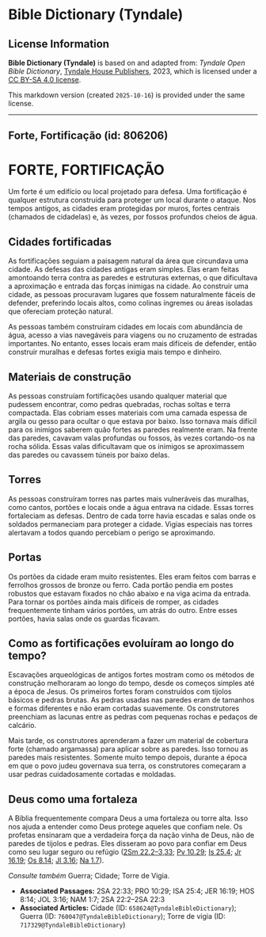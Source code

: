 # Bible Dictionary (Tyndale)

## License Information

**Bible Dictionary (Tyndale)** is based on and adapted from: _Tyndale Open Bible Dictionary_, [Tyndale House Publishers](https://tyndaleopenresources.com/), 2023, which is licensed under a [CC BY-SA 4.0 license](https://creativecommons.org/licenses/by-sa/4.0/legalcode.en).

This markdown version (created `2025-10-16`) is provided under the same license.



--------------------------------

## Forte, Fortificação (id: 806206)

FORTE, FORTIFICAÇÃO
===================

Um forte é um edifício ou local projetado para defesa. Uma fortificação é qualquer estrutura construída para proteger um local durante o ataque. Nos tempos antigos, as cidades eram protegidas por muros, fortes centrais (chamados de cidadelas) e, às vezes, por fossos profundos cheios de água.

Cidades fortificadas
--------------------

As fortificações seguiam a paisagem natural da área que circundava uma cidade. As defesas das cidades antigas eram simples. Elas eram feitas amontoando terra contra as paredes e estruturas externas, o que dificultava a aproximação e entrada das forças inimigas na cidade. Ao construir uma cidade, as pessoas procuravam lugares que fossem naturalmente fáceis de defender, preferindo locais altos, como colinas íngremes ou áreas isoladas que ofereciam proteção natural.

As pessoas também construíram cidades em locais com abundância de água, acesso a vias navegáveis para viagens ou no cruzamento de estradas importantes. No entanto, esses locais eram mais difíceis de defender, então construir muralhas e defesas fortes exigia mais tempo e dinheiro.

Materiais de construção
-----------------------

As pessoas construíam fortificações usando qualquer material que pudessem encontrar, como pedras quebradas, rochas soltas e terra compactada. Elas cobriam esses materiais com uma camada espessa de argila ou gesso para ocultar o que estava por baixo. Isso tornava mais difícil para os inimigos saberem quão fortes as paredes realmente eram. Na frente das paredes, cavavam valas profundas ou fossos, às vezes cortando\-os na rocha sólida. Essas valas dificultavam que os inimigos se aproximassem das paredes ou cavassem túneis por baixo delas.

Torres
------

As pessoas construíram torres nas partes mais vulneráveis das muralhas, como cantos, portões e locais onde a água entrava na cidade. Essas torres fortaleciam as defesas. Dentro de cada torre havia escadas e salas onde os soldados permaneciam para proteger a cidade. Vigias especiais nas torres alertavam a todos quando percebiam o perigo se aproximando.

Portas
------

Os portões da cidade eram muito resistentes. Eles eram feitos com barras e ferrolhos grossos de bronze ou ferro. Cada portão pendia em postes robustos que estavam fixados no chão abaixo e na viga acima da entrada. Para tornar os portões ainda mais difíceis de romper, as cidades frequentemente tinham vários portões, um atrás do outro. Entre esses portões, havia salas onde os guardas ficavam.

Como as fortificações evoluíram ao longo do tempo?
--------------------------------------------------

Escavações arqueológicas de antigos fortes mostram como os métodos de construção melhoraram ao longo do tempo, desde os começos simples até a época de Jesus. Os primeiros fortes foram construídos com tijolos básicos e pedras brutas. As pedras usadas nas paredes eram de tamanhos e formas diferentes e não eram cortadas suavemente. Os construtores preenchiam as lacunas entre as pedras com pequenas rochas e pedaços de calcário.

Mais tarde, os construtores aprenderam a fazer um material de cobertura forte (chamado argamassa) para aplicar sobre as paredes. Isso tornou as paredes mais resistentes. Somente muito tempo depois, durante a época em que o povo judeu governava sua terra, os construtores começaram a usar pedras cuidadosamente cortadas e moldadas.

Deus como uma fortaleza
-----------------------

A Bíblia frequentemente compara Deus a uma fortaleza ou torre alta. Isso nos ajuda a entender como Deus protege aqueles que confiam nele. Os profetas ensinaram que a verdadeira força da nação vinha de Deus, não de paredes de tijolos e pedras. Eles disseram ao povo para confiar em Deus como seu lugar seguro ou refúgio ([2Sm 22\.2–3,33](https://ref.ly/2Sam22:2-2Sam22:3,2Sam22:33); [Pv 10\.29](https://ref.ly/Prov10:29); [Is 25\.4](https://ref.ly/Isa25:4); [Jr 16\.19](https://ref.ly/Jer16:19); [Os 8\.14](https://ref.ly/Hos8:14); [Jl 3\.16](https://ref.ly/Joel3:16); [Na 1\.7](https://ref.ly/Nah1:7)).

*Consulte também* Guerra; Cidade; Torre de Vigia.

* **Associated Passages:** 2SA 22:33; PRO 10:29; ISA 25:4; JER 16:19; HOS 8:14; JOL 3:16; NAM 1:7; 2SA 22:2–2SA 22:3
* **Associated Articles:** Cidade (ID: `658624@TyndaleBibleDictionary`); Guerra (ID: `760047@TyndaleBibleDictionary`); Torre de vigia (ID: `717329@TyndaleBibleDictionary`)

